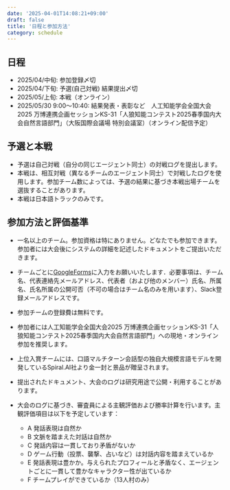 ```yaml
---
date: '2025-04-01T14:08:21+09:00'
draft: false
title: '日程と参加方法'
category: schedule
---
```



## 日程
- 2025/04/中旬:   参加登録〆切
- 2025/04/下旬:    予選(自己対戦) 結果提出〆切
- 2025/05/上旬:   本戦（オンライン）
- 2025/05/30 9:00～10:40:   結果発表・表彰など　人工知能学会全国大会2025 万博連携企画セッションKS-31「人狼知能コンテスト2025春季国内大会自然言語部門」（大阪国際会議場 特別会議室）（オンライン配信予定）

## 予選と本戦
- 予選は自己対戦（自分の同じエージェント同士）の対戦ログを提出します。
- 本戦は、相互対戦（異なるチームのエージェント同士）で対戦したログを使用します。参加チーム数によっては、予選の結果に基づき本戦出場チームを選抜することがあります。
- 本戦は日本語トラックのみです。

## 参加方法と評価基準
- 一名以上のチーム。参加資格は特にありません。どなたでも参加できます。参加者には大会後にシステムの詳細を記述したドキュメントをご提出いただきます。
- チームごとに[GoogleForms](https://docs.google.com/forms/d/e/1FAIpQLSfmxdM1Op5jM5dIi3ViElr6O3_JwQ5GnbWu7_FJSX7lxeOqBg/viewform?usp=dialog)に入力をお願いいたします．必要事項は、チーム名、代表連絡先メールアドレス、代表者（および他のメンバー）氏名、所属名、氏名所属の公開可否（不可の場合はチーム名のみを用います）、Slack登録メールアドレスです。
- 参加チームの登録費は無料です。
- 参加者には人工知能学会全国大会2025 万博連携企画セッションKS-31「人狼知能コンテスト2025春季国内大会自然言語部門」への現地・オンライン参加を推奨します。
- 上位入賞チームには、口語マルチターン会話型の独自大規模言語モデルを開発しているSpiral.AI社より金一封と景品が贈呈されます。
- 提出されたドキュメント、大会のログは研究用途で公開・利用することがあります。
- 大会のログに基づき、審査員による主観評価および勝率計算を行います。主観評価項目は以下を予定しています：
  
  - A 発話表現は自然か
  - B 文脈を踏まえた対話は自然か
  - C 発話内容は一貫しており矛盾がないか
  - D ゲーム行動（投票、襲撃、占いなど）は対話内容を踏まえているか
  - E 発話表現は豊かか。与えられたプロフィールと矛盾なく、エージェントごとに一貫して豊かなキャラクター性が出ているか
  - F チームプレイができているか（13人村のみ）   
```
